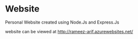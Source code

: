# Website
Personal Website created using Node.Js and Express.Js

website can be viewed at http://rameez-arif.azurewebsites.net/
